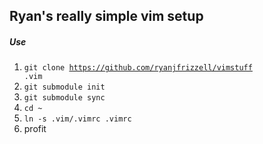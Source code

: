 ## Ryan's really simple vim setup

##### Use

1. <code>git clone https://github.com/ryanjfrizzell/vimstuff .vim</code>
1. <code>git submodule init</code>
1. <code>git submodule sync</code>
1. <code>cd ~</code>
1. <code>ln -s .vim/.vimrc .vimrc</code>
1. profit

